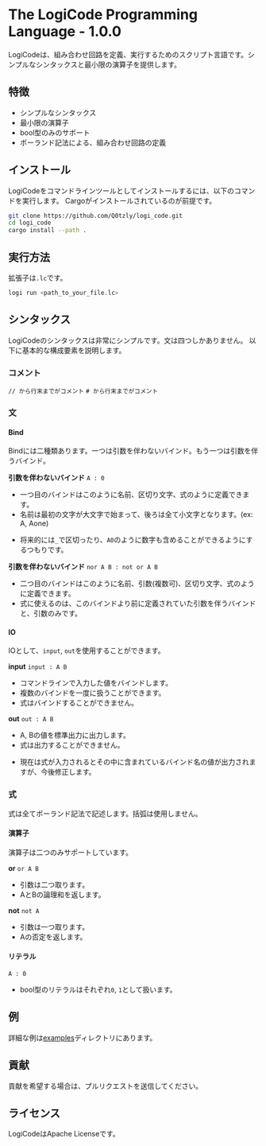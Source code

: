 # The LogiCode Programming Language - 1.0.0
LogiCodeは、組み合わせ回路を定義、実行するためのスクリプト言語です。シンプルなシンタックスと最小限の演算子を提供します。

## 特徴
- シンプルなシンタックス
- 最小限の演算子
- bool型のみのサポート
- ポーランド記法による、組み合わせ回路の定義

## インストール
LogiCodeをコマンドラインツールとしてインストールするには、以下のコマンドを実行します。
Cargoがインストールされているのが前提です。
``` sh
git clone https://github.com/Q0tzly/logi_code.git
cd logi_code
cargo install --path .
```

## 実行方法
拡張子は`.lc`です。
``` sh
logi run <path_to_your_file.lc>
```

## シンタックス
LogiCodeのシンタックスは非常にシンプルです。文は四つしかありません。
以下に基本的な構成要素を説明します。

### コメント
`// から行末までがコメント`
`# から行末までがコメント`

### 文
#### Bind
Bindには二種類あります。一つは引数を伴わないバインド。もう一つは引数を伴うバインド。

**引数を伴わないバインド**
`A : 0`
- 一つ目のバインドはこのように名前、区切り文字、式のように定義できます。
- 名前は最初の文字が大文字で始まって、後ろは全て小文字となります。(ex: A, Aone)
* 将来的には`_`で区切ったり、`A0`のように数字も含めることができるようにするつもりです。

**引数を伴わないバインド**
`nor A B : not or A B`
- 二つ目のバインドはこのように名前、引数(複数可)、区切り文字、式のように定義できます。
- 式に使えるのは、このバインドより前に定義されていた引数を伴うバインドと、引数のみです。

#### IO
IOとして、`input`, `out`を使用することができます。

**input**
`input : A B`
- コマンドラインで入力した値をバインドします。
- 複数のバインドを一度に扱うことができます。
- 式はバインドすることができません。

**out**
`out : A B`
- A, Bの値を標準出力に出力します。
- 式は出力することができません。
* 現在は式が入力されるとその中に含まれているバインド名の値が出力されますが、今後修正します。

### 式
式は全てポーランド記法で記述します。括弧は使用しません。

#### 演算子
演算子は二つのみサポートしています。

**or**
`or A B`
- 引数は二つ取ります。
- AとBの論理和を返します。

**not**
`not A`
- 引数は一つ取ります。
- Aの否定を返します。

#### リテラル
`A : 0`
- bool型のリテラルはそれぞれ`0`, `1`として扱います。

## 例
詳細な例は[examples](https://github.com/Q0tzly/logi_code/tree/main/examples)ディレクトリにあります。

## 貢献
貢献を希望する場合は、プルリクエストを送信してください。

## ライセンス
LogiCodeはApache Licenseです。
